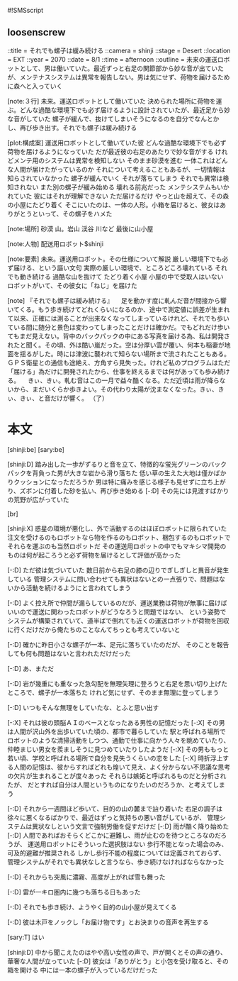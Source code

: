 #!SMSscript

## loosenscrew

::title = それでも螺子は緩み続ける
::camera = shinji
::stage = Desert
::location = EXT
::year = 2070
::date = 8/1
::time = afternoon
::outline = 未来の運送ロボットとして、男は働いていた。最近ずっと右足の関節部から妙な音が出ていたが、メンテナスシステムは異常を報告しない。男は気にせず、荷物を届けるために森へと入っていく


[note:３行]
未来。運送ロボットとして働いていた
決められた場所に荷物を運ぶ。どんな過酷な環境下でも必ず届けるように設計されていたが、最近足から妙な音がしていた
螺子が緩んで、抜けてしまいそうになるのを自分でなんとかし、再び歩き出す。それでも螺子は緩み続ける

[plot:構成案]
運送用ロボットとして働いていた彼
どんな過酷な環境下でも必ず荷物を届けるようになっていた
だが最近彼の右足のあたりで妙な音がする
けれどメンテ用のシステムは異常を検知しない
そのまま砂漠を進む
一体これはどんな人間が届けたがっているのか
それについて考えることもあるが、一切情報は知らされていなかった
螺子が緩んでいく
それが落ちてしまう
それでも異常は検知されない
また別の螺子が緩み始める
壊れる前兆だった
メンテシステムもいかれていた
彼にはそれが理解できない
ただ届けるだけ
やっと山を超えて、その森の小屋にたどり着く
そこにいたのは、一体の人形。小箱を届けると、彼女はありがとうといって、その螺子をハメた

[note:場所]
砂漠
山。岩山
渓谷
川など
最後に山小屋

[note:人物]
配送用ロボット$shinji

[note:要素]
未来。運送用ロボット。その仕様について解説
厳しい環境下でも必ず届ける、という謳い文句
実際の厳しい環境で、ところどころ壊れている
それでも動き続ける
過酷な山を抜けて
たどり着く小屋
小屋の中で受取人はいない
ロボットがいて、その彼女に「ねじ」を届けた

[note]
『それでも螺子は緩み続ける』
　足を動かす度に軋んだ音が間接から響いてくる。もう歩き続けてどれくらいになるのか、途中で測定値に誤差が生まれて以来、正確には測ることが出来なくなってしまっているけれど、それでも歩いている間に随分と景色は変わってしまったことだけは確かだ。でもどれだけ歩いてもまだ見えない。背中のバックパックの中にある写真を届ける為、私は開発されたと聞く。その頃、外は酷い嵐だった。空は分厚い雲が覆い、何本も稲妻が地面を揺るがした。時には津波に襲われて知らない場所まで流されたこともある。ＧＰＳ衛星との通信も途絶え、方角すら見失った。けれど私のプログラムはただ「届ける」為だけに開発されたから、仕事を終えるまでは何があっても歩み続ける。
　きぃ、きぃ。軋む音はこの一月で益々酷くなる。ただ近頃は雨が降らないから、まだいくらか歩きよい。その代わり太陽が沈まなくなった。きぃ、きぃ、きぃ、と音だけが響く。
（了）


# 本文

[shinji:be]
[sary:be]

[shinji:D]
踏み出した一歩がずるりと音を立て、特徴的な蛍光グリーンのバックパックを背負った男が大きな岩から滑り落ちた
低い草の生えた大地は僅かばかりクッションになっただろうか
男は特に痛みを感じる様子も見せずに立ち上がり、ズボンに付着した砂を払い、再び歩き始める
[-:D]
その先には見渡すばかりの荒野が広がっていた

[br]

[shinji:X]
惑星の環境が悪化し、外で活動するのはほぼロボットに限られていた
注文を受けるのもロボットなら物を作るのもロボット、梱包するのもロボットでそれらを運ぶのも当然ロボットだ
その運送用ロボットの中でもマキシマ開発のものは何が起ころうと必ず荷物を届けるとして評価が高かった

[-:D]
ただ彼は気づいていた
数日前から右足の膝の辺りでぎしぎしと異音が発生している
管理システムに問い合わせても異状はないとの一点張りで、問題はないから活動を続けるようにと言われてしまう

[-:D]
よく控え所で仲間が漏らしているのだが、運送業務は荷物が無事に届けばいいので運送に関わったロボットがどうなろうと問題ではない、
という姿勢でシステムが構築されていて、道半ばで倒れても近くの運送ロボットが荷物を回収に行くだけだから俺たちのことなんてちっとも考えていないと

[-:D]
確かに昨日小さな螺子が一本、足元に落ちていたのだが、
そのことを報告しても何も問題はないと言われただけだった

[-:D]
あ、まただ

[-:D]
岩が幾重にも重なった急勾配を無理矢理に登ろうと右足を思い切り上げたところで、螺子が一本落ちた
けれど気にせず、そのまま無理に登ってしまう

[-:D]
いつもそんな無理をしていたな、とふと思い出す

[-:X]
それは彼の頭脳ＡＩのベースとなったある男性の記憶だった
[-:X]
その男は人間が沢山外を出歩いていた頃の、都市で暮らしていた
駅と呼ばれる場所でロボットのような清掃活動をしつつ、通勤で仕事に向かう人々を眺めていたり、
仲睦まじい男女を羨ましそうに見つめていたりしたようだ
[-:X]
その男ももっと若い頃、学校と呼ばれる場所で自分を見失うくらいの恋をした
[-:X]
時折浮上する人間の記憶は、彼からすればどれも煌いて見え、よく分からない不思議な思考の欠片が生まれることが度々あった
それらは嫉妬と呼ばれるものだと分析されたが、
だとすれば自分は人間というものになりたいのだろうか、と考えてしまう

[-:D]
それから一週間ほど歩いて、目的の山の麓まで辿り着いた
右足の調子は徐々に悪くなるばかりで、最近はずっと気持ちの悪い音がしているが、
管理システムは異状なしという文言で強制労働を促すだけだ
[-:D]
雨が酷く降り始めた
[-:D]
人間であればおそらくどこかに避難し、雨が止むのを待つところなのだろうが、
運送用ロボットにそういった選択肢はない
歩行不能となった場合のみ、可及的避難が推奨される
しかし歩行不能の程度については定義されておらず、
管理システムがそれでも異状なしと言うなら、歩き続けなければならなかった

[-:D]
それからも突風に濃霧、高度が上がれば雪も舞った

[-:D]
雷が一キロ圏内に幾つも落ちる日もあった

[-:D]
それでも歩き続け、ようやく目的の山小屋が見えてくる

[-:D]
彼は木戸をノックし「お届け物です」とお決まりの音声を再生する

[sary:T]
はい

[shinji:D]
中から聞こえたのはやや高い女性の声で、戸が開くとその声の通り、華奢な人間が立っていた
[-:D]
彼女は「ありがとう」と小包を受け取ると、その箱を開ける
中には一本の螺子が入っているだけだった

